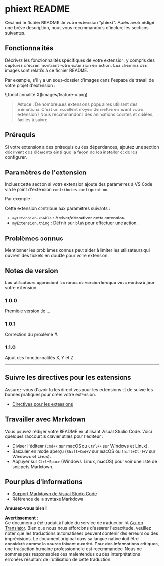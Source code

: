 <!--
CO_OP_TRANSLATOR_METADATA:
{
  "original_hash": "63e2d8f5b452d7842ae393f19ad812c5",
  "translation_date": "2025-03-27T04:59:12+00:00",
  "source_file": "code\\09.UpdateSamples\\Aug\\vscode\\phiext\\README.md",
  "language_code": "fr"
}
-->
# phiext README

Ceci est le fichier README de votre extension "phiext". Après avoir rédigé une brève description, nous vous recommandons d'inclure les sections suivantes.

## Fonctionnalités

Décrivez les fonctionnalités spécifiques de votre extension, y compris des captures d'écran montrant votre extension en action. Les chemins des images sont relatifs à ce fichier README.

Par exemple, s'il y a un sous-dossier d'images dans l'espace de travail de votre projet d'extension :

\!\[fonctionnalité X\]\(images/feature-x.png\)

> Astuce : De nombreuses extensions populaires utilisent des animations. C'est un excellent moyen de mettre en avant votre extension ! Nous recommandons des animations courtes et ciblées, faciles à suivre.

## Prérequis

Si votre extension a des prérequis ou des dépendances, ajoutez une section décrivant ces éléments ainsi que la façon de les installer et de les configurer.

## Paramètres de l'extension

Incluez cette section si votre extension ajoute des paramètres à VS Code via le point d'extension `contributes.configuration`.

Par exemple :

Cette extension contribue aux paramètres suivants :

* `myExtension.enable` : Activer/désactiver cette extension.
* `myExtension.thing` : Définir sur `blah` pour effectuer une action.

## Problèmes connus

Mentionner les problèmes connus peut aider à limiter les utilisateurs qui ouvrent des tickets en double pour votre extension.

## Notes de version

Les utilisateurs apprécient les notes de version lorsque vous mettez à jour votre extension.

### 1.0.0

Première version de ...

### 1.0.1

Correction du problème #.

### 1.1.0

Ajout des fonctionnalités X, Y et Z.

---

## Suivre les directives pour les extensions

Assurez-vous d'avoir lu les directives pour les extensions et de suivre les bonnes pratiques pour créer votre extension.

* [Directives pour les extensions](https://code.visualstudio.com/api/references/extension-guidelines)

## Travailler avec Markdown

Vous pouvez rédiger votre README en utilisant Visual Studio Code. Voici quelques raccourcis clavier utiles pour l'éditeur :

* Diviser l'éditeur (`Cmd+\` sur macOS ou `Ctrl+\` sur Windows et Linux).
* Basculer en mode aperçu (`Shift+Cmd+V` sur macOS ou `Shift+Ctrl+V` sur Windows et Linux).
* Appuyer sur `Ctrl+Space` (Windows, Linux, macOS) pour voir une liste de snippets Markdown.

## Pour plus d'informations

* [Support Markdown de Visual Studio Code](http://code.visualstudio.com/docs/languages/markdown)
* [Référence de la syntaxe Markdown](https://help.github.com/articles/markdown-basics/)

**Amusez-vous bien !**

**Avertissement** :  
Ce document a été traduit à l'aide du service de traduction IA [Co-op Translator](https://github.com/Azure/co-op-translator). Bien que nous nous efforcions d'assurer l'exactitude, veuillez noter que les traductions automatisées peuvent contenir des erreurs ou des imprécisions. Le document original dans sa langue native doit être considéré comme la source faisant autorité. Pour des informations critiques, une traduction humaine professionnelle est recommandée. Nous ne sommes pas responsables des malentendus ou des interprétations erronées résultant de l'utilisation de cette traduction.